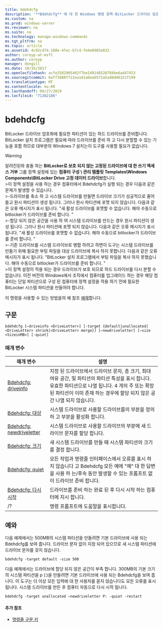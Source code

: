 ```yaml
---
title: bdehdcfg
description: '**Bdehdcfg** 에 대 한 Windows 명령 항목-BitLocker 드라이브 암호화 하는 데 필요한 파티션이 있는 하드 드라이브를 준비 합니다.'
ms.custom: na
ms.prod: windows-server
ms.reviewer: na
ms.suite: na
ms.technology: manage-windows-commands
ms.tgt_pltfrm: na
ms.topic: article
ms.assetid: 4c92cd74-188e-4fec-b7c4-fe4e8903e032
author: coreyp-at-msft
ms.author: coreyp
manager: dongill
ms.date: 10/16/2017
ms.openlocfilehash: acfe2582905402f7be149148520784be6ad47453
ms.sourcegitcommit: 6aff3d88ff22ea141a6ea6572a5ad8dd6321f199
ms.translationtype: MT
ms.contentlocale: ko-KR
ms.lasthandoff: 09/27/2019
ms.locfileid: "71382186"
---
```

# <a name="bdehdcfg"></a>bdehdcfg



BitLocker 드라이브 암호화에 필요한 파티션이 있는 하드 드라이브를 준비합니다. BitLocker 설치 프로그램은 필요에 따라 드라이브를 준비 하 고 다시 분할할 수 있는 기능을 포함 하므로 대부분의 Windows 7 설치는이 도구를 사용할 필요가 없습니다.

> [!WARNING]
> 알려진된와 충돌 하는 **BitLocker로 보호 되지 않는 고정된 드라이브에 대 한 쓰기 액세스 거부** 그룹 정책 설정에 있는 **컴퓨터 구성 \ 관리 템플릿 Templates\Windows Components\BitLocker Drive 고정 데이터 드라이브**합니다.</br>>이 정책 설정을 사용 하는 경우 컴퓨터에서 Bdehdcfg가 실행 되는 경우 다음과 같은 문제가 발생할 수 있습니다.</br>>-드라이브를 축소 하 고 시스템 드라이브를 만들면 드라이브 크기가 성공적으로 줄어들고 원시 파티션이 생성 됩니다. 그러나 원시 파티션에 포맷 되지 않습니다. 다음과 같은 오류 메시지가 표시 됩니다. "새 활성 드라이브를 포맷할 수 없습니다. 해야 수동으로 bitlocker가 드라이브를 준비 합니다. "</br>>-할당 되지 않은 공간을 사용 하 여 시스템 드라이브를 만드는 경우 원시 파티션이 생성 됩니다. 그러나 원시 파티션에 포맷 되지 않습니다. 다음과 같은 오류 메시지가 표시 됩니다. "새 활성 드라이브를 포맷할 수 없습니다. 해야 수동으로 bitlocker가 드라이브를 준비 합니다. "</br>>-기존 드라이브를 시스템 드라이브로 병합 하려고 하면이 도구는 시스템 드라이브를 만들기 위해 필요한 부팅 파일을 대상 드라이브에 복사 하지 못합니다. 다음과 같은 오류 메시지가 표시 됩니다. "BitLocker 설치 프로그램에서 부팅 파일을 복사 하지 못했습니다. 해야 수동으로 bitlocker가 드라이브를 준비 합니다. "</br>>이 정책 설정이 적용 되는 경우 드라이브가 보호 되므로 하드 드라이브를 다시 분할 수 없습니다. 이전 버전의 Windows에서 조직에서 컴퓨터를 업그레이드 하는 경우 해당 컴퓨터는 단일 파티션으로 구성 된 컴퓨터에 정책 설정을 적용 하기 전에 필요한 BitLocker 시스템 파티션을 만들어야 합니다.

이 명령을 사용할 수 있는 방법을의 예 참조 [예제](#BKMK_Examples)합니다.

## <a name="syntax"></a>구문

```
bdehdcfg [–driveinfo <DriveLetter>] [-target {default|unallocated|<DriveLetter> shrink|<DriveLetter> merge}] [–newdriveletter] [–size <SizeinMB>] [-quiet]
```

### <a name="parameters"></a>매개 변수

|매개 변수|설명|
|---------|-----------|
|[Bdehdcfg: driveinfo](bdehdcfg-driveinfo.md)|지정 된 드라이브에서 드라이브 문자, 총 크기, 최대 여유 공간, 및 파티션의 파티션 특성을 표시 합니다. 유효한 파티션으로 나열 됩니다. 4 개의 주 또는 확장 된 파티션이 이미 존재 하는 경우에 할당 되지 않은 공간 나열 되지 않습니다.|
|[Bdehdcfg: 대상](bdehdcfg-target.md)|시스템 드라이브로 사용할 드라이브를의 부분을 정의 하 고 부분을 활성화 합니다.|
|[Bdehdcfg: newdriveletter](bdehdcfg-newdriveletter.md)|시스템 드라이브로 사용할 드라이브의 부분에 새 드라이브 문자를 할당 합니다.|
|[Bdehdcfg: 크기](bdehdcfg-size.md)|새 시스템 드라이브를 만들 때 시스템 파티션의 크기를 결정 합니다.|
|[Bdehdcfg: quiet](bdehdcfg-quiet.md)|모든 작업과 명령줄 인터페이스에서 오류를 표시 하지 않습니다 고 Bdehdcfg 모든 예에 "예" 대 한 답변을 사용 하 는/후속 동안 발생할 수 있는 프롬프트 없이 드라이브 준비 합니다.|
|[Bdehdcfg: 다시 시작](bdehdcfg-restart.md)|드라이브를 준비 하는 완료 된 후 다시 시작 하는 컴퓨터에 지시 합니다.|
|/?|명령 프롬프트에 도움말을 표시합니다.|

## <a name="BKMK_Examples"></a>예와

다음 예제에서는 500MB의 시스템 파티션을 만들려면 기본 드라이브에 사용 되는 Bdehdcfg를 보여 줍니다. 드라이브 문자 없이 지정 되어 있으므로 새 시스템 파티션에 드라이브 문자를 갖지 않습니다.
```
bdehdcfg -target default -size 500
```
다음 예제에서는 드라이브에 할당 되지 않은 공간이 부족 합니다. 300MB의 기본 크기의 시스템 파티션을 p (:)을 만들려면 기본 드라이브에 사용 되는 Bdehdcfg을 보여 줍니다. 이 도구는 더 이상 모든 입력에 대 한 사용자를 묻지 않습니다도 모든 오류를 표시 됩니다. 시스템 드라이브를 만든 후 컴퓨터 자동으로 다시 시작 됩니다.
```
bdehdcfg -target unallocated –newdriveletter P: -quiet -restart
```

#### <a name="additional-references"></a>추가 참조

-   [명령줄 구문 키](command-line-syntax-key.md)